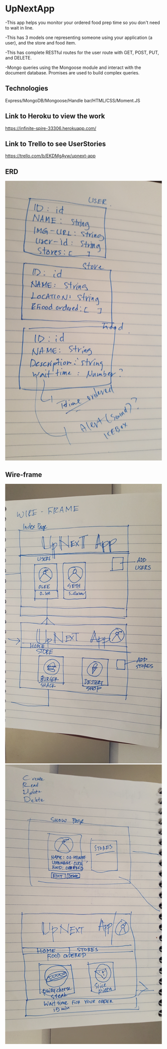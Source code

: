 # UpNextApp
-This app helps you monitor your ordered food prep time so you don't need to wait in line.


-This has  3 models one representing someone using your application (a user), and the store and food item.


-This has complete RESTful routes for the user route with GET, POST, PUT, and DELETE.


-Mongo queries using the Mongoose module and interact with the document database. Promises are used to build complex queries.


## Technologies

Express/MongoDB/Mongoose/Handle bar/HTML/CSS/Moment.JS


## Link to Heroku to view the work

https://infinite-spire-33306.herokuapp.com/


## Link to Trello to see UserStories

https://trello.com/b/EKDMgAyw/upnext-app

## ERD
![alt tag](https://github.com/olee2002/UpNextApp/blob/master/public/images/erd.jpg)


## Wire-frame

![alt tag](https://github.com/olee2002/UpNextApp/blob/master/public/images/wireframe01.jpg)
![alt tag](https://github.com/olee2002/UpNextApp/blob/master/public/images/wireframe02.jpg)


